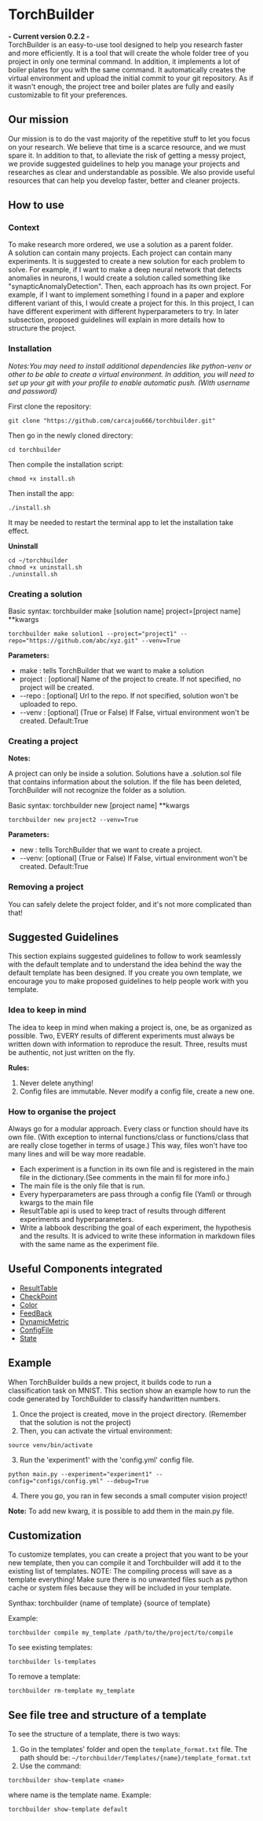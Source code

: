 # TorchBuilder
**- Current version 0.2.2 -**  
TorchBuilder is an easy-to-use tool designed to help you research faster and more efficiently.
It is a tool that will create the whole folder tree of you project in only one terminal 
command.  In addition, it implements a lot of boiler plates for you with the same command.
It automatically creates the virtual environment and upload the initial commit to your
git repository.  As if it wasn't enough, the project tree and boiler plates are fully and
easily customizable to fit your preferences.

## Our mission
Our mission is to do the vast majority of the repetitive stuff to let you 
focus on your research.  We believe that time is a scarce resource, and we 
must spare it.  In addition to that, to alleviate the risk of getting a 
messy project, we provide suggested guidelines to help you manage your projects
and researches as clear and understandable as possible.  We also provide
useful resources that can help you develop faster, better and cleaner projects.

## How to use
### Context
To make research more ordered, we use a solution as a parent folder.  
A solution can contain many projects.  Each project can contain many
experiments.  It is suggested to create a new solution for each problem
to solve.  For example, if I want to make a deep neural network that detects
anomalies in neurons, I would create a solution called something like 
"synapticAnomalyDetection".  Then, each approach has its own project.  For example,
if I want to implement something I found in a paper and explore different variant
of this, I would create a project for this.  In this project, I can have different 
experiment with different hyperparameters to try.  In later subsection,
proposed guidelines will explain in more details how to structure the project.

### Installation
*Notes:You may need to install additional dependencies like python-venv or other to be able to
create a virtual environment.  In addition, you will need to set up your git with your profile
to enable automatic push. (With username and password)*

First clone the repository:
```commandline
git clone "https://github.com/carcajou666/torchbuilder.git"
```
Then go in the newly cloned directory:
```commandline
cd torchbuilder
```
Then compile the installation script:
```commandline
chmod +x install.sh
```
Then install the app:
```commandline
./install.sh
```
It may be needed to restart the terminal app to let the installation take effect.

**Uninstall**
```commandline
cd ~/torchbuilder
chmod +x uninstall.sh
./uninstall.sh
```

### Creating a solution
Basic syntax: torchbuilder make [solution name] project=[project name] **kwargs
```commandline
torchbuilder make solution1 --project="project1" --repo="https://github.com/abc/xyz.git" --venv=True
```
**Parameters:**
- make : tells TorchBuilder that we want to make a solution
- project : [optional] Name of the project to create.  If not specified, no project will be created.
- --repo : [optional] Url to the repo.  If not specified, solution won't be uploaded to repo.
- --venv : [optional] (True or False) If False, virtual environment won't be created.  Default:True

### Creating a project
**Notes:**

A project can only be inside a solution.  Solutions have a .solution.sol file that contains information
about the solution.  If the file has been deleted,  TorchBuilder will not recognize the folder as a 
solution. 

Basic syntax: torchbuilder new [project name] **kwargs
```commandline
torchbuilder new project2 --venv=True 
```
**Parameters:**
- new : tells TorchBuilder that we want to create a project.
- --venv: [optional] (True or False) If False, virtual environment won't be created.  Default:True

### Removing a project
You can safely delete the project folder, and it's not more complicated than that!

## Suggested Guidelines
This section explains suggested guidelines to follow to work seamlessly with the default template and to understand the 
idea behind the way the default template has been designed.  If you create you own template, we encourage you to make
proposed guidelines to help people work with you template.
### Idea to keep in mind
The idea to keep in mind when making a project is, one, be as organized as possible.  Two, EVERY results of
different experiments must always be written down with information to reproduce the result.  Three, results must be
authentic, not just written on the fly.

**Rules:**
1. Never delete anything!
2. Config files are immutable.  Never modify a config file, create a new one.

### How to organise the project
Always go for a modular approach.  Every class or function should have its own file. (With exception to internal 
functions/class or functions/class that are really close together in terms of usage.)  This way,
files won't have too many lines and will be way more readable.

- Each experiment is a function in its own file and is registered in the main file in the dictionary.(See comments in the main fil for more info.)
- The main file is the only file that is run.  
- Every hyperparameters are pass through a config file (Yaml) or through kwargs to the main file
- ResultTable api is used to keep tract of results through different experiments and hyperparameters.
- Write a labbook describing the goal of each experiment, the hypothesis and the results.  It is adviced
to write these information in markdown files with the same name as the experiment file.

## Useful Components integrated
- [ResultTable](Documentation/ResultTable.md)
- [CheckPoint](Documentation/CheckPoint.md)
- [Color](Documentation/Color.md)
- [FeedBack](Documentation/FeedBack.md)
- [DynamicMetric](Documentation/DynamicMetric.md)
- [ConfigFile](Documentation/ConfigFile.md)
- [State](Documentation/State.md)

## Example
When TorchBuilder builds a new project, it builds code to run a classification task on MNIST.
This section show an example how to run the code generated by TorchBuilder to classify handwritten numbers.

1. Once the project is created, move in the project directory.  (Remember that the solution is not the project)
2. Then, you can activate the virtual environment:
```commandline
source venv/bin/activate
```
3. Run the 'experiment1' with the 'config.yml' config file.
```commandline
python main.py --experiment="experiment1" --config="configs/config.yml" --debug=True
```
4. There you go, you ran in few seconds a small computer vision project!

**Note:**
To add new kwarg, it is possible to add them in the main.py file.

## Customization
To customize templates, you can create a project that you want to be your new template,
then you can compile it and Torchbuilder will add it to the existing list of templates.  NOTE: The compiling process
will save as a template everything!  Make sure there is no unwanted files such as python cache or
system files because they will be included in your template.

Synthax: torchbuilder {name of template} {source of template}

Example:
```commandline
torchbuilder compile my_template /path/to/the/project/to/compile
```

To see existing templates:
```commandline
torchbuilder ls-templates
```

To remove a template:
```commandline
torchbuilder rm-template my_template
```

## See file tree and structure of a template
To see the structure of a template, there is two ways:
1. Go in the templates' folder and open the ```template_format.txt``` file.  The path should be: ```~/torchbuilder/Templates/{name}/template_format.txt```
2. Use the command:
```commandline
torchbuilder show-template <name>
```
where name is the template name.
Example:
```commandline
torchbuilder show-template default
```